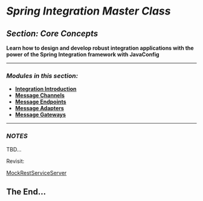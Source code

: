 # *Spring Integration Master Class*

##  *Section: Core Concepts*


**Learn how to design and develop robust integration applications with the power of the Spring Integration framework with JavaConfig**

---

### *Modules in this section:*
 - **[Integration Introduction](https://github.com/mickknutson/spring_integration_course/tree/master/StudentWork/code/spring_integration_section_core/introduction)**
 - **[Message Channels](https://github.com/mickknutson/spring_integration_course/tree/master/StudentWork/code/spring_integration_section_core/channels)**
 - **[Message Endpoints](https://github.com/mickknutson/spring_integration_course/tree/master/StudentWork/code/spring_integration_section_core/endpoints)**
 - **[Message Adapters](https://github.com/mickknutson/spring_integration_course/tree/master/StudentWork/code/spring_integration_section_core/adapters)**
 - **[Message Gateways](https://github.com/mickknutson/spring_integration_course/tree/master/StudentWork/code/spring_integration_section_core/gateways)**

---

### *NOTES*

TBD...

Revisit:

[MockRestServiceServer](https://docs.spring.io/spring-framework/docs/current/javadoc-api/index.html?org/springframework/test/web/client/MockRestServiceServer.html)



## The End...
